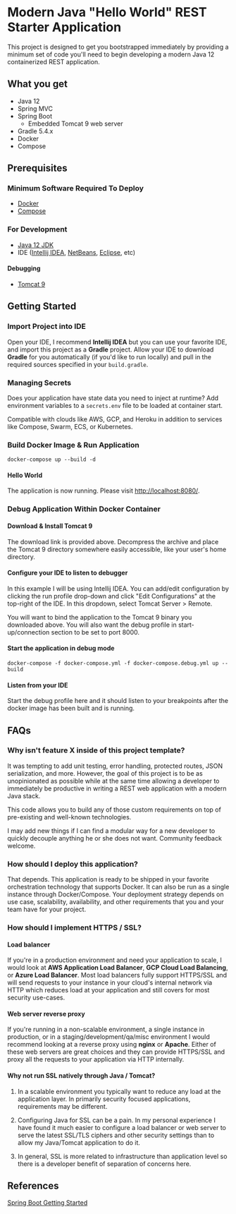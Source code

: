 # Modern Java "Hello World" REST Starter Application

This project is designed to get you bootstrapped immediately by providing a minimum set of code you'll need to begin developing a modern Java 12 containerized REST application.

## What you get

* Java 12
* Spring MVC
* Spring Boot
  - Embedded Tomcat 9 web server
* Gradle 5.4.x
* Docker
* Compose

## Prerequisites

### Minimum Software Required To Deploy

* [Docker](https://www.docker.com)
* [Compose](https://docs.docker.com/compose)

### For Development

* [Java 12 JDK](https://www.oracle.com/technetwork/java/javase/downloads/jdk12-downloads-5295953.html)
* IDE ([Intellij IDEA](https://www.jetbrains.com/idea), [NetBeans](https://netbeans.org), [Eclipse](https://www.eclipse.org/ide), etc)

#### Debugging

* [Tomcat 9](https://tomcat.apache.org/download-90.cgi)

## Getting Started

### Import Project into IDE

Open your IDE, I recommend **Intellij IDEA** but you can use your favorite IDE, and import this project as a **Gradle** project. Allow your IDE to download **Gradle** for you automatically (if you'd like to run locally) and pull in the required sources specified in your `build.gradle`.

### Managing Secrets

Does your application have state data you need to inject at runtime? Add environment variables to a `secrets.env` file to be loaded at container start.

Compatible with clouds like AWS, GCP, and Heroku in addition to services like Compose, Swarm, ECS, or Kubernetes.

### Build Docker Image & Run Application

    docker-compose up --build -d

#### Hello World

The application is now running. Please visit [http://localhost:8080/](http://localhost:8080/).

### Debug Application Within Docker Container

#### Download & Install Tomcat 9

The download link is provided above. Decompress the archive and place the Tomcat 9 directory somewhere easily accessible, like your user's home directory.

#### Configure your IDE to listen to debugger

In this example I will be using Intellij IDEA. You can add/edit configuration by clicking the run profile drop-down and click "Edit Configurations" at the top-right of the IDE. In this dropdown, select Tomcat Server > Remote.

You will want to bind the application to the Tomcat 9 binary you downloaded above. You will also want the debug profile
in start-up/connection section to be set to port 8000.

#### Start the application in debug mode

    docker-compose -f docker-compose.yml -f docker-compose.debug.yml up --build

#### Listen from your IDE

Start the debug profile here and it should listen to your breakpoints after the docker image has been built and is running.

## FAQs

### Why isn't feature X inside of this project template?

It was tempting to add unit testing, error handling, protected routes, JSON serialization, and more. However, the goal of this project is to be as unopinionated as possible while at the same time allowing a developer to immediately be productive in writing a REST web application with a modern Java stack.

This code allows you to build any of those custom requirements on top of pre-existing and well-known technologies.

I may add new things if I can find a modular way for a new developer to quickly decouple anything he or she does not want. Community feedback welcome.

### How should I deploy this application?

That depends. This application is ready to be shipped in your favorite orchestration technology that supports Docker. It can also be run as a single instance through Docker/Compose. Your deployment strategy depends on use case, scalability, availability, and other requirements that you and your team have for your project.

### How should I implement HTTPS / SSL?

#### Load balancer

If you're in a production environment and need your application to scale, I would look at **AWS Application Load Balancer**, **GCP Cloud Load Balancing**, or **Azure Load Balancer**. Most load balancers fully support HTTPS/SSL and will send requests to your instance in your cloud's internal network via HTTP which reduces load at your application and still covers for most security use-cases.

#### Web server reverse proxy

If you're running in a non-scalable environment, a single instance in production, or in a staging/development/qa/misc environment I would recommend looking at a reverse proxy using **nginx** or **Apache**. Either of these web servers are great choices and they can provide HTTPS/SSL and proxy all the requests to your application via HTTP internally.

#### Why not run SSL natively through Java / Tomcat?

1. In a scalable environment you typically want to reduce any load at the application layer. In primarily security focused applications, requirements may be different.

2. Configuring Java for SSL can be a pain. In my personal experience I have found it much easier to configure a load balancer or web server to serve the latest SSL/TLS ciphers and other security settings than to allow my Java/Tomcat application to do it.

3. In general, SSL is more related to infrastructure than application level so there is a developer benefit of separation of concerns here.

## References

[Spring Boot Getting Started](https://spring.io/guides/gs/spring-boot/)
